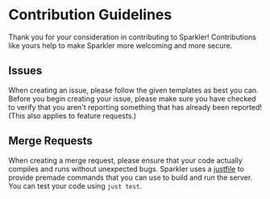 # Contribution Guidelines

Thank you for your consideration in contributing to Sparkler! Contributions like yours help to make Sparkler more welcoming and more secure.

## Issues

When creating an issue, please follow the given templates as best you can. Before you begin creating your issue, please make sure you have checked to verify that you aren't reporting something that has already been reported! (This also applies to feature requests.)

## Merge Requests

When creating a merge request, please ensure that your code actually compiles and runs without unexpected bugs. Sparkler uses a [justfile](https://github.com/swmff/sparkler/blob/master/justfile) to provide premade commands that you can use to build and run the server. You can test your code using `just test`.
